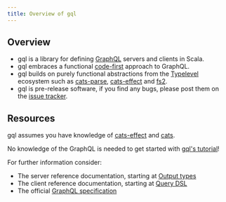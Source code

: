 ```yaml
---
title: Overview of gql
---
```

## Overview
* gql is a library for defining [GraphQL](https://graphql.org/) servers and clients in Scala.
* gql embraces a functional [code-first](https://www.apollographql.com/blog/backend/architecture/schema-first-vs-code-only-graphql/#code-only) approach to GraphQL.
* gql builds on purely functional abstractions from the [Typelevel](https://typelevel.org/) ecosystem such as [cats-parse](https://github.com/typelevel/cats-parse), [cats-effect](https://github.com/typelevel/cats-effect) and [fs2](https://github.com/typelevel/fs2).
* gql is pre-release software, if you find any bugs, please post them on the [issue tracker](https://github.com/ValdemarGr/gql/issues).

## Resources
gql assumes you have knowledge of [cats-effect](https://github.com/typelevel/cats-effect) and [cats](https://github.com/typelevel/cats).

No knowledge of the GraphQL is needed to get started with [gql's tutorial](tutorial/introduction)!

For further information consider:
* The server reference documentation, starting at [Output types](server/schema/output_types)
* The client reference documentation, starting at [Query DSL](client/dsl)
* The official [GraphQL specification](https://spec.graphql.org/draft/)